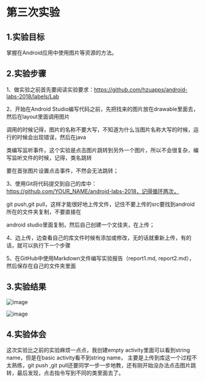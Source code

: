# 第三次实验

## 1.实验目标
掌握在Android应用中使用图片等资源的方法。

## 2.实验步骤
1、做实验之前首先要阅读实验要求：https://github.com/hzuapps/android-labs-2018/labels/Lab

2、开始在Android Studio编写代码之前，先把找来的图片放在drawable里面去，然后在layout里面调用图片

调用的时候记得，图片的名称不要大写，不知道为什么当图片名称大写的时候，运行的时候会出现错误，然后在java

类编写监听事件，这个实验是点击图片跳转到另外一个图片，所以不会很复杂，编写监听文件的时候，记得，类名跳转

要在首张图片设置点击事件，不然会无法跳转；

 
 3、使用Git将代码提交到自己的库中：https://github.com/YOUR_NAME/android-labs-2018，记得循环两次，
 
 git push,git pull，这样才能很好地上传文件，记住不要上传的src要找到android所在的文件夹复制，不要直接在
 
 android studio里面复制，然后自己创建一个文佳夹，在上传；

 4、边上传，边查看自己的库文件时候有添加或修改，无的话就重新上传，有的话，就可以执行下一个步骤
 
 5、在GitHub中使用Markdown文件编写实验报告（report1.md, report2.md），然后保存在自己的文件夹里面
 
 

## 3.实验结果

![image](https://github.com/hwp001/android-labs-2018/blob/master/soft1614080902429/main2/%E5%AE%9E%E9%AA%8C%E4%B8%89%E6%88%AA%E5%9B%BE/43696624438392660.png)

![image](https://github.com/hwp001/android-labs-2018/blob/master/soft1614080902429/main2/%E5%AE%9E%E9%AA%8C%E4%B8%89%E6%88%AA%E5%9B%BE/718966638988301610.jpg)

## 4.实验体会
这次实验比之前的实验麻烦一点点，我创建empty activity里面可以看到string name，但是在basic activity看不到string name，
主要是上传到库这一个过程不太熟练，git push ,git pull还要同学一步一步地教，还有刚开始没办法点击图片跳转，最后发现，点击指令写到不同的类里面去了。
